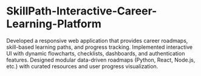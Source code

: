 # SkillPath-Interactive-Career-Learning-Platform
Developed a responsive web application that provides career roadmaps, skill-based learning paths, and progress tracking. Implemented interactive UI with dynamic flowcharts, checklists, dashboards, and authentication features. Designed modular data-driven roadmaps (Python, React, Node.js, etc.) with curated resources and user progress visualization.
